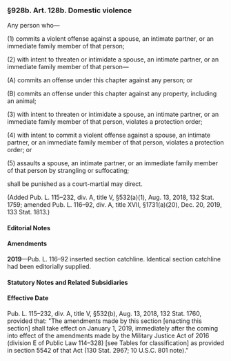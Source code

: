 ### §928b. Art. 128b. Domestic violence ###

Any person who—

(1) commits a violent offense against a spouse, an intimate partner, or an immediate family member of that person;

(2) with intent to threaten or intimidate a spouse, an intimate partner, or an immediate family member of that person—

(A) commits an offense under this chapter against any person; or

(B) commits an offense under this chapter against any property, including an animal;

(3) with intent to threaten or intimidate a spouse, an intimate partner, or an immediate family member of that person, violates a protection order;

(4) with intent to commit a violent offense against a spouse, an intimate partner, or an immediate family member of that person, violates a protection order; or

(5) assaults a spouse, an intimate partner, or an immediate family member of that person by strangling or suffocating;

shall be punished as a court-martial may direct.

(Added Pub. L. 115–232, div. A, title V, §532(a)(1), Aug. 13, 2018, 132 Stat. 1759; amended Pub. L. 116–92, div. A, title XVII, §1731(a)(20), Dec. 20, 2019, 133 Stat. 1813.)

#### **Editorial Notes** ####

#### Amendments ####

**2019**—Pub. L. 116–92 inserted section catchline. Identical section catchline had been editorially supplied.

#### **Statutory Notes and Related Subsidiaries** ####

#### Effective Date ####

Pub. L. 115–232, div. A, title V, §532(b), Aug. 13, 2018, 132 Stat. 1760, provided that: "The amendments made by this section [enacting this section] shall take effect on January 1, 2019, immediately after the coming into effect of the amendments made by the Military Justice Act of 2016 (division E of Public Law 114–328) [see Tables for classification] as provided in section 5542 of that Act (130 Stat. 2967; 10 U.S.C. 801 note)."
